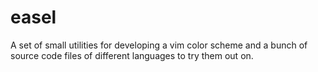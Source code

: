 easel
=====

A set of small utilities for developing a vim color scheme and a bunch of source code files of different languages to
try them out on.
